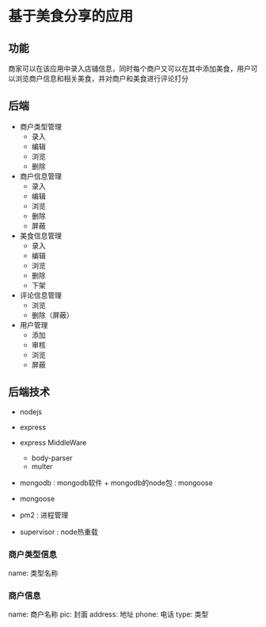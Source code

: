 
# 基于美食分享的应用

## 功能
商家可以在该应用中录入店铺信息，同时每个商户又可以在其中添加美食，用户可以浏览商户信息和相关美食，并对商户和美食进行评论打分

## 后端
- 商户类型管理
    - 录入
    - 编辑
    - 浏览
    - 删除
- 商户信息管理
    - 录入
    - 编辑
    - 浏览
    - 删除
    - 屏蔽
- 美食信息管理
    - 录入
    - 编辑
    - 浏览
    - 删除
    - 下架
- 评论信息管理
    - 浏览
    - 删除（屏蔽）
- 用户管理
    - 添加
    - 审核
    - 浏览
    - 屏蔽
    
## 后端技术
- nodejs
- express
- express MiddleWare
    - body-parser
    - multer
- mongodb : mongodb软件 + mongodb的node包 : mongoose
- mongoose

- pm2 : 进程管理
- supervisor : node热重载

### 商户类型信息
name: 类型名称

### 商户信息
name: 商户名称
pic: 封面
address: 地址
phone: 电话
type: 类型